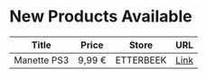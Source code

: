# New Products Available

| Title | Price | Store | URL |
|---|---|---|---|
| Manette PS3 | 9,99 € | ETTERBEEK | [Link](https://www.cashconverters.be/fr/accessoires-jeux-video/675773-manette-ps3.html) |
